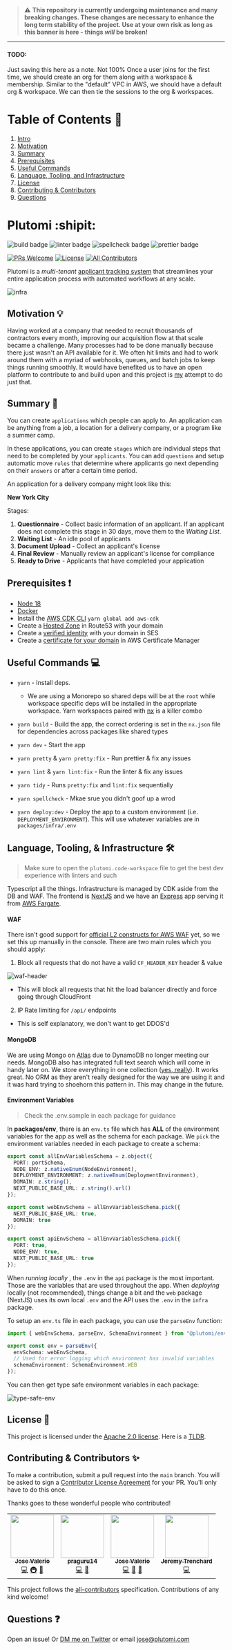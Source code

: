 > :warning: **This repository is currently undergoing maintenance and many breaking changes. These changes are necessary to enhance the long term stability of the project. Use at your own risk as long as this banner is here - things _will_ be broken!**

---

#### TODO:

Just saving this here as a note. Not 100%
Once a user joins for the first time, we should create an org for them along with a workspace & membership.
Similar to the "default" VPC in AWS, we should have a default org & workspace.
We can then tie the sessions to the org & workspaces. 

# Table of Contents :book:

1. [Intro](#intro)
2. [Motivation](#motivation)
3. [Summary](#summary)
4. [Prerequisites](#pre-req)
5. [Useful Commands](#commands)
6. [Language, Tooling, and Infrastructure](#language-tooling-infra)
7. [License](#license)
8. [Contributing & Contributors](#contributing)
9. [Questions](#questions)

<a name="intro"></a>

# Plutomi :shipit:

![build badge](https://github.com/plutomi/plutomi/actions/workflows/build.yml/badge.svg)
![linter badge](https://github.com/plutomi/plutomi/actions/workflows/linter.yml/badge.svg)
![spellcheck badge](https://github.com/plutomi/plutomi/actions/workflows/spellcheck.yml/badge.svg)
![prettier badge](https://github.com/plutomi/plutomi/actions/workflows/prettier.yml/badge.svg)

[![PRs Welcome](https://img.shields.io/badge/PRs-welcome-brightgreen.svg?style=plastic&color=informational)](http://makeapullrequest.com)
[![License](https://img.shields.io/github/license/plutomi/plutomi?style=plastic&color=important)](https://www.tldrlegal.com/license/apache-license-2-0-apache-2-0)
[![All Contributors](https://img.shields.io/badge/all_contributors-4-blue.svg?style=plastic&color=yellow)](#contributors)

Plutomi is a _multi-tenant_ [applicant tracking system](https://en.wikipedia.org/wiki/Applicant_tracking_system) that streamlines your entire application process with automated workflows at any scale.

![infra](images/infra.png)
<a name="motivation"></a>

## Motivation :bulb:

Having worked at a company that needed to recruit thousands of contractors every month, improving our acquisition flow at that scale became a challenge. Many processes had to be done manually because there just wasn't an API available for it. We often hit limits and had to work around them with a myriad of webhooks, queues, and batch jobs to keep things running smoothly. It would have benefited us to have an open platform to contribute to and build upon and this project is [my](https://www.linkedin.com/in/joswayski/) attempt to do just that.

<a name="summary"></a>

## Summary :tea:

You can create `applications` which people can apply to. An application can be anything from a job, a location for a delivery company, or a program like a summer camp.

In these applications, you can create `stages` which are individual steps that need to be completed by your `applicants`. You can add `questions` and setup automatic move `rules` that determine where applicants go next depending on their `answers` or after a certain time period.

An application for a delivery company might look like this:

**New York City**

Stages:

1. **Questionnaire** - Collect basic information of an applicant. If an applicant does not complete this stage in 30 days, move them to the _Waiting List_.
2. **Waiting List** - An idle pool of applicants
3. **Document Upload** - Collect an applicant's license
4. **Final Review** - Manually review an applicant's license for compliance
5. **Ready to Drive** - Applicants that have completed your application

<a name="pre-req"></a>

## Prerequisites :heavy_exclamation_mark:

- [Node 18](https://nodejs.org/en/download)
- [Docker](https://docs.docker.com/get-docker/)
- Install the [AWS CDK CLI](https://docs.aws.amazon.com/cdk/v2/guide/getting_started.html#getting_started_install) `yarn global add aws-cdk`
- Create a [Hosted Zone](https://docs.aws.amazon.com/Route53/latest/DeveloperGuide/CreatingHostedZone.html) in Route53 with your domain
- Create a [verified identity](https://docs.aws.amazon.com/ses/latest/DeveloperGuide/verify-domain-procedure.html) with your domain in SES
- Create a [certificate for your domain](https://docs.aws.amazon.com/acm/latest/userguide/gs-acm-request-public.html#request-public-console) in AWS Certificate Manager

<a name="commands"></a>

## Useful Commands :computer:

- `yarn` - Install deps.
  - We are using a Monorepo so shared deps will be at the `root` while workspace specific deps will be installed in the appropriate workspace. Yarn workspaces paired with [nx](https://nx.dev/) is a killer combo
- `yarn build` - Build the app, the correct ordering is set in the `nx.json` file for dependencies across packages like shared types

- `yarn dev` - Start the app

- `yarn pretty` & `yarn pretty:fix` - Run prettier & fix any issues

- `yarn lint` & `yarn lint:fix` - Run the linter & fix any issues

- `yarn tidy` - Runs `pretty:fix` and `lint:fix` sequentially
<!-- cspell:disable-next-line -->
- `yarn spellcheck` - Mkae srue you didn't goof up a wrod

- `yarn deploy:dev` - Deploy the app to a custom environment (i.e. `DEPLOYMENT_ENVIRONMENT`). This will use whatever variables are in `packages/infra/.env`

<a name="language-tooling-infra"></a>

## Language, Tooling, & Infrastructure 🛠️

> Make sure to open the `plutomi.code-workspace` file to get the best dev experience with linters and such

Typescript all the things. Infrastructure is managed by CDK aside from the DB and WAF. The frontend is [NextJS](https://nextjs.org/) and we have an [Express](https://expressjs.com/) app serving it from [AWS Fargate](https://aws.amazon.com/fargate/).

#### WAF

There isn't good support for [official L2 constructs for AWS WAF](https://docs.aws.amazon.com/cdk/api/v2/docs/aws-cdk-lib.aws_waf-readme.html) yet, so we set this up manually in the console. There are two main rules which you should apply:

1. Block all requests that do not have a valid `CF_HEADER_KEY` header & value

![waf-header](images/waf-header.png)

- This will block all requests that hit the load balancer directly and force going through CloudFront

2. IP Rate limiting for `/api/` endpoints

- This is self explanatory, we don't want to get DDOS'd

#### MongoDB

We are using Mongo on [Atlas](https://www.mongodb.com/atlas/database) due to DynamoDB no longer meeting our needs. MongoDB also has integrated full text search which will come in handy later on. We store everything in one collection ([yes, really](https://youtu.be/eEENrNKxCdw?t=960)). It works great. No ORM as they aren't really designed for the way we are using it and it was hard trying to shoehorn this pattern in. This may change in the future.

#### Environment Variables

> Check the .env.sample in each package for guidance

In **packages/env**, there is an `env.ts` file which has **ALL** of the environment variables for the app as well as the schema for each package. We `pick` the environment variables needed in each package to create a schema:

```typescript
export const allEnvVariablesSchema = z.object({
  PORT: portSchema,
  NODE_ENV: z.nativeEnum(NodeEnvironment),
  DEPLOYMENT_ENVIRONMENT: z.nativeEnum(DeploymentEnvironment),
  DOMAIN: z.string(),
  NEXT_PUBLIC_BASE_URL: z.string().url()
});

export const webEnvSchema = allEnvVariablesSchema.pick({
  NEXT_PUBLIC_BASE_URL: true,
  DOMAIN: true
});

export const apiEnvSchema = allEnvVariablesSchema.pick({
  PORT: true,
  NODE_ENV: true,
  NEXT_PUBLIC_BASE_URL: true
});
```

When _running locally_ , the `.env` in the `api` package is the most important. Those are the variables that are used throughout the app. When _deploying_ locally (not recommended), things change a bit and the `web` package (NextJS) uses its own local `.env` and the API uses the `.env` in the `infra` package.

To setup an `env.ts` file in each package, you can use the `parseEnv` function:

```typescript
import { webEnvSchema, parseEnv, SchemaEnvironment } from "@plutomi/env";

export const env = parseEnv({
  envSchema: webEnvSchema,
  // Used for error logging which environment has invalid variables
  schemaEnvironment: SchemaEnvironment.WEB
});
```

You can then get type safe environment variables in each package:

![type-safe-env](images/type-safety-env.png)

<a name="license"></a>

## License 📃

This project is licensed under the [Apache 2.0 license](LICENSE). Here is a [TLDR](https://www.tldrlegal.com/license/apache-license-2-0-apache-2-0).

## Contributing & Contributors ✨ <a name="contributing"></a>

To make a contribution, submit a pull request into the `main` branch. You will be asked to sign a [Contributor License Agreement](https://en.wikipedia.org/wiki/Contributor_License_Agreement) for your PR. You'll only have to do this once.

Thanks goes to these wonderful people who contributed!

<!-- ALL-CONTRIBUTORS-LIST:START - Do not remove or modify this section -->
<!-- prettier-ignore-start -->
<!-- markdownlint-disable -->
<table>
  <tr>
    <td align="center"><a href="https://github.com/joswayski"><img src="https://avatars.githubusercontent.com/u/22891173?v=4?s=100" width="100px;" alt=""/><br /><sub><b>Jose Valerio</b></sub></a><br /><a href="https://github.com/plutomi/plutomi/commits?author=joswayski" title="Code">💻</a> <a href="#infra-joswayski" title="Infrastructure (Hosting, Build-Tools, etc)">🚇</a> <a href="#maintenance-joswayski" title="Maintenance">🚧</a></td>
    <td align="center"><a href="https://github.com/praguru14"><img src="https://avatars.githubusercontent.com/u/48213609?v=4?s=100" width="100px;" alt=""/><br /><sub><b>praguru14</b></sub></a><br /><a href="https://github.com/plutomi/plutomi/commits?author=praguru14" title="Code">💻</a> <a href="#maintenance-praguru14" title="Maintenance">🚧</a></td>
    <td align="center"><a href="https://github.com/mazupicua"><img src="https://avatars.githubusercontent.com/u/37680756?v=4?s=100" width="100px;" alt=""/><br /><sub><b>Jose Valerio</b></sub></a><br /><a href="https://github.com/plutomi/plutomi/commits?author=mazupicua" title="Code">💻</a> <a href="#maintenance-mazupicua" title="Maintenance">🚧</a> <a href="https://github.com/plutomi/plutomi/issues?q=author%3Amazupicua" title="Bug reports">🐛</a></td>
    <td align="center"><a href="https://github.com/Jeremyjay121"><img src="https://avatars.githubusercontent.com/u/94778748?v=4?s=100" width="100px;" alt=""/><br /><sub><b>Jeremy Trenchard</b></sub></a><br /><a href="https://github.com/plutomi/plutomi/commits?author=Jeremyjay121" title="Code">💻</a></td>
  </tr>
</table>

<!-- markdownlint-restore -->
<!-- prettier-ignore-end -->

<!-- ALL-CONTRIBUTORS-LIST:END -->

This project follows the [all-contributors](https://github.com/all-contributors/all-contributors) specification. Contributions of any kind welcome!

<a name="questions"></a>

## Questions ❓

Open an issue! Or [DM me on Twitter](https://twitter.com/notjoswayski) or email jose@plutomi.com
